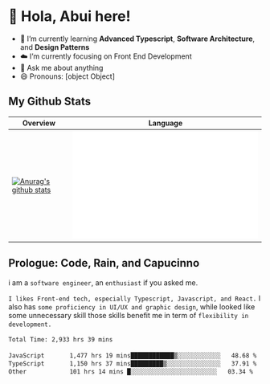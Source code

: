 # 👋 Hola, Abui here!

- 🌱 I’m currently learning **Advanced Typescript**, **Software Architecture**, and **Design Patterns**
- ☁️ I’m currently focusing on Front End Development
- 💬 Ask me about anything
- 😄 Pronouns: [object Object]

## My Github Stats

| Overview | Language |
| --- | --- |
|[![Anurag's github stats](https://github-readme-stats.vercel.app/api?username=abui-am&count_private=true)](https://github.com/anuraghazra/github-readme-stats)|![Language](https://raw.githubusercontent.com/abui-am/stats/c6455f656dfce7acd3951e5ec5b25d72af0b2ee3/generated/languages.svg)|

## Prologue: Code, Rain, and Capucinno
i am a `software engineer`, an `enthusiast` if you asked me. 

`I likes Front-end tech, especially Typescript, Javascript, and React.` I also has `some proficiency in UI/UX and graphic design`, while looked like some unnecessary skill those skills benefit me in term of `flexibility in development.`


<!--START_SECTION:waka-->

```text
Total Time: 2,933 hrs 39 mins

JavaScript       1,477 hrs 19 mins████████████▒░░░░░░░░░░░░   48.68 %
TypeScript       1,150 hrs 37 mins█████████▒░░░░░░░░░░░░░░░   37.91 %
Other            101 hrs 14 mins █░░░░░░░░░░░░░░░░░░░░░░░░   03.34 %
```

<!--END_SECTION:waka-->
